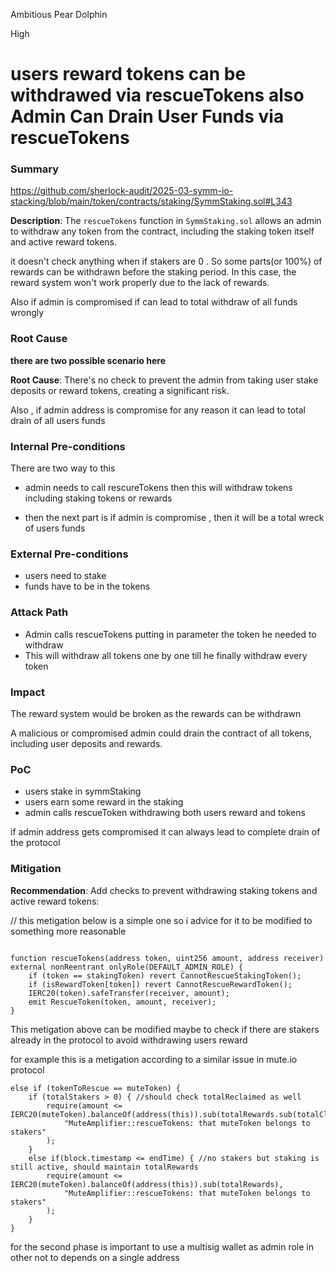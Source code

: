 Ambitious Pear Dolphin

High

# users reward tokens can be withdrawed  via rescueTokens also Admin Can Drain User Funds via rescueTokens

### Summary


https://github.com/sherlock-audit/2025-03-symm-io-stacking/blob/main/token/contracts/staking/SymmStaking.sol#L343

**Description**: The `rescueTokens` function in `SymmStaking.sol` allows an admin to withdraw any token from the contract, including the staking token itself and active reward tokens.

 it doesn't check anything when if stakers are 0 . So some parts(or 100%) of rewards can be withdrawn before the staking period. In this case, the reward system won't work properly due to the lack of rewards.

Also if admin is compromised if can lead to total withdraw of all funds wrongly


### Root Cause


**there are two possible scenario here**

**Root Cause**: There's no check to prevent the admin from taking user stake deposits or reward tokens, creating a significant  risk.

Also , if admin address is compromise for any reason it can lead to total drain of all users funds 

### Internal Pre-conditions

There are two way to this

* admin needs to call rescureTokens then this will withdraw tokens including staking tokens or rewards

* then the next part is if admin is compromise , then it will be a total wreck of users funds 

### External Pre-conditions

* users need to stake 
* funds have to be in the tokens 

### Attack Path

* Admin calls rescueTokens  putting in parameter the token he needed to withdraw 
* This will withdraw all tokens one by one till he finally withdraw every token 


### Impact

The reward system would be broken as the rewards can be withdrawn 

 A malicious or compromised admin could drain the contract of all tokens, including user deposits and rewards.

### PoC

* users stake in symmStaking
* users earn some reward in the staking
* admin calls rescueToken  withdrawing both users reward and tokens 

if admin address  gets compromised it can always lead to complete drain of the protocol

### Mitigation

**Recommendation**: Add checks to prevent withdrawing staking tokens and active reward tokens:

//  this metigation below is a simple one so i advice for it to be modified to something more reasonable 
```solidity

function rescueTokens(address token, uint256 amount, address receiver) external nonReentrant onlyRole(DEFAULT_ADMIN_ROLE) {
    if (token == stakingToken) revert CannotRescueStakingToken();
    if (isRewardToken[token]) revert CannotRescueRewardToken();
    IERC20(token).safeTransfer(receiver, amount);
    emit RescueToken(token, amount, receiver);
}
```
This metigation above can be modified maybe to check if there are stakers already in the protocol to avoid withdrawing users reward

for example this is a metigation according to a similar issue in mute.io protocol

```solidity
else if (tokenToRescue == muteToken) {
    if (totalStakers > 0) { //should check totalReclaimed as well
        require(amount <= IERC20(muteToken).balanceOf(address(this)).sub(totalRewards.sub(totalClaimedRewards).sub(totalReclaimed)),
            "MuteAmplifier::rescueTokens: that muteToken belongs to stakers"
        );
    }
    else if(block.timestamp <= endTime) { //no stakers but staking is still active, should maintain totalRewards
        require(amount <= IERC20(muteToken).balanceOf(address(this)).sub(totalRewards),
            "MuteAmplifier::rescueTokens: that muteToken belongs to stakers"
        );
    }
}
```

for the second phase is important to use a multisig wallet as admin role in other not to depends on a single address